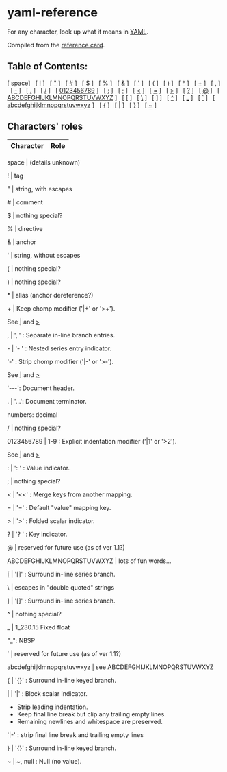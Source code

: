 # yaml-reference


For any character, look up what it means in [YAML](http://yaml.org/).

Compiled from the [reference card](http://www.yaml.org/refcard.html).

## Table of Contents:
[ <a href="#space">space</a>] &nbsp;
[ <a href="#bang">!</a> ] &nbsp;
[ <a href="#quot">"</a> ] &nbsp;
[ <a href="#hash">\#</a> ] &nbsp;
[ <a href="#dollar">$</a> ] &nbsp;
[ <a href="#percent">%</a> ] &nbsp;
[ <a href="#amp">&amp;</a> ] &nbsp;
[ <a href="#apos">'</a> ] &nbsp;
[ <a href="#lparen">(</a> ] &nbsp;
[ <a href="#rparen">)</a> ] &nbsp;
[ <a href="#asterisk">*</a> ] &nbsp;
[ <a href="#plus">+</a> ] &nbsp;
[ <a href="#comma">,</a> ] &nbsp;
[ <a href="#dash">-</a> ] &nbsp;
[ <a href="#dot">.</a> ] &nbsp;
[ <a href="#slash">/</a> ] &nbsp;
[ <a href="#digit">0123456789</a> ] &nbsp;
[ <a href="#colon">:</a> ] &nbsp;
[ <a href="#semicolon">;</a> ] &nbsp;
[ <a href="#lt">&lt;</a> ] &nbsp;
[ <a href="#equal">=</a> ] &nbsp;
[ <a href="#gt">&gt;</a> ] &nbsp;
[ <a href="#question">?</a> ] &nbsp;
[ <a href="#at">@</a> ] &nbsp;
[ <a href="#uppercase">ABCDEFGHIJKLMNOPQRSTUVWXYZ</a> ] &nbsp;
[ <a href="#lbracket">[</a> ] &nbsp;
[ <a href="#backslash">\\</a> ] &nbsp;
[ <a href="#rbracket">]</a> ] &nbsp;
[ <a href="#caret">^</a> ] &nbsp;
[ <a href="#underscore">_</a> ] &nbsp;
[ <a href="#backquote">`</a> ] &nbsp;
[ <a href="#lowercase">abcdefghijklmnopqrstuvwxyz</a> ] &nbsp;
[ <a href="#lbrace">{</a> ] &nbsp;
[ <a href="#pipe">|</a> ] &nbsp;
[ <a href="#rbrace">}</a> ] &nbsp;
[ <a href="#tilde">~</a> ] &nbsp;

## Characters' roles 

Character    | Role 
------------ | -------------

 <a name="space">space</a> | (details unknown)

 <a name="bang">!</a> | tag

 <a name="quot">"</a> | string, with escapes

 <a name="hash">\#</a> | comment

 <a name="dollar">$</a> | nothing special?

 <a name="percent">%</a> | directive

 <a name="amp">&amp;</a> | anchor

 <a name="apos">'</a> | string, without escapes

 <a name="lparen">(</a> | nothing special?

 <a name="rparen">)</a> | nothing special?

 <a name="asterisk">*</a> | alias (anchor dereference?)

 <a name="plus">+</a> | Keep chomp modifier ('|+' or '>+').

See [|](#pipe) and [&gt;](#gt)

 <a name="comma">,</a> | ', ' : Separate in-line branch entries.

 <a name="dash">-</a> | '- ' : Nested series entry indicator.

'-'  : Strip chomp modifier ('|-' or '>-').

See [|](#pipe) and [&gt;](#gt)

'---': Document header.

 <a name="dot">.</a> | '...': Document terminator.

numbers: decimal

 <a name="slash">/</a> | nothing special?

 <a name="digit">0123456789</a> | 1-9  : Explicit indentation modifier ('|1' or '>2').

See [|](#pipe) and [&gt;](#gt)

 <a name="colon">:</a> | ': ' : Value indicator.

 <a name="semicolon">;</a> | nothing special?

 <a name="lt">&lt;</a> | '<<' : Merge keys from another mapping.

 <a name="equal">=</a> | '='  : Default "value" mapping key.

 <a name="gt">&gt;</a> | '>'  : Folded scalar indicator.

 <a name="question">?</a> | '? ' : Key indicator.

 <a name="at">@</a> | reserved for future use (as of ver 1.1?)

 <a name="uppercase">ABCDEFGHIJKLMNOPQRSTUVWXYZ</a> | lots of fun words...

 <a name="lbracket">[</a> | '[]' : Surround in-line series branch.

 <a name="backslash">\\</a> | escapes in "double quoted" strings

 <a name="rbracket">]</a> | '[]' : Surround in-line series branch.

 <a name="caret">^</a> | nothing special?

 <a name="underscore">_</a> | 1_230.15 Fixed float

"\_": NBSP

 <a name="backquote">`</a> | reserved for future use (as of ver 1.1?)

 <a name="lowercase">abcdefghijklmnopqrstuvwxyz</a> | see ABCDEFGHIJKLMNOPQRSTUVWXYZ

 <a name="lbrace">{</a> | '{}' : Surround in-line keyed branch.

 <a name="pipe">|</a> | '|'  : Block scalar indicator.

- Strip leading indentation.
- Keep final line break but clip any trailing empty lines.
- Remaining newlines and whitespace are preserved.

'|-' : strip final line break and trailing empty lines

 <a name="rbrace">}</a> | '{}' : Surround in-line keyed branch.

 <a name="tilde">~</a> | ~, null : Null (no value).
